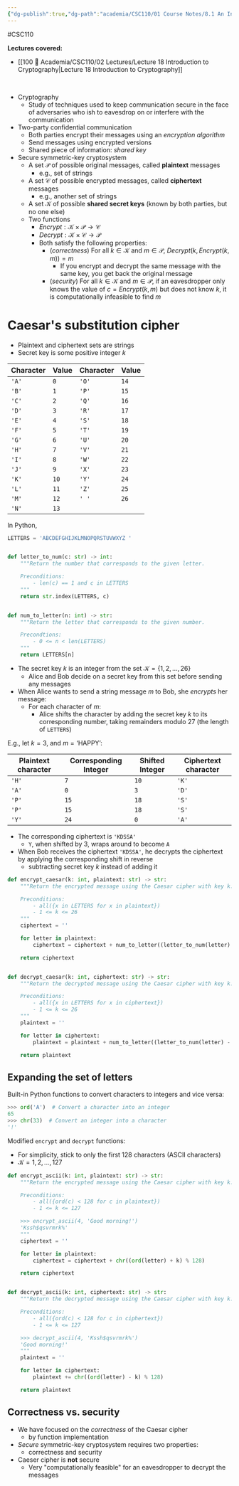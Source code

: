 ```yaml
---
{"dg-publish":true,"dg-path":"academia/CSC110/01 Course Notes/8.1 An Introduction to Cryptography.md","permalink":"/academia/csc-110/01-course-notes/8-1-an-introduction-to-cryptography/","created":"2023-10-21T15:30:25.508-04:00","updated":"2023-11-06T00:01:50.766-05:00"}
---
```


#CSC110

**Lectures covered:**
- [[100 📒 Academia/CSC110/02 Lectures/Lecture 18 Introduction to Cryptography\|Lecture 18 Introduction to Cryptography]]

<br>

- Cryptography
	- Study of techniques used to keep communication secure in the face of adversaries who ish to eavesdrop on or interfere with the communication
- Two-party confidential communication
	- Both parties encrypt their messages using an *encryption algorithm*
	- Send messages using encrypted versions
	- Shared piece of information: *shared key*
- Secure symmetric-key cryptosystem
	- A set $\mathcal{P}$ of possible original messages, called **plaintext** messages
		- e.g., set of strings
	- A set $\mathcal{C}$ of possible encrypted messages, called **ciphertext** messages
		- e.g., another set of strings
	- A set $\mathcal{K}$ of possible **shared secret keys** (known by both parties, but no one else)
	- Two functions
		- $Encrypt: \mathcal{K} \times \mathcal{P} \rightarrow \mathcal{C}$
		- $Decrypt : \mathcal{K} \times \mathcal{C} \rightarrow \mathcal{P}$
		- Both satisfy the following properties:
			- (*correctness*) For all $k \in \mathcal{K}$ and $m \in \mathcal{P}$, $Decrypt(k, Encrypt(k, m))=m$
				- If you encrypt and decrypt the same message with the same key, you get back the original message
			- (*security*) For all $k \in \mathcal{K}$ and $m \in \mathcal{P}$, if an eavesdropper only knows the value of $c = Encrypt(k,m)$ but does not know $k$, it is computationally infeasible to find $m$

# Caesar's substitution cipher

- Plaintext and ciphertext sets are strings
- Secret key is some positive integer $k$

|Character|Value|Character|Value|
|---|---|---|---|
|`'A'`|`0`|`'O'`|`14`|
|`'B'`|`1`|`'P'`|`15`|
|`'C'`|`2`|`'Q'`|`16`|
|`'D'`|`3`|`'R'`|`17`|
|`'E'`|`4`|`'S'`|`18`|
|`'F'`|`5`|`'T'`|`19`|
|`'G'`|`6`|`'U'`|`20`|
|`'H'`|`7`|`'V'`|`21`|
|`'I'`|`8`|`'W'`|`22`|
|`'J'`|`9`|`'X'`|`23`|
|`'K'`|`10`|`'Y'`|`24`|
|`'L'`|`11`|`'Z'`|`25`|
|`'M'`|`12`|`' '`|`26`|
|`'N'`|`13`|  |   |

In Python,
```Python
LETTERS = 'ABCDEFGHIJKLMNOPQRSTUVWXYZ '


def letter_to_num(c: str) -> int:
    """Return the number that corresponds to the given letter.

    Preconditions:
        - len(c) == 1 and c in LETTERS
    """
    return str.index(LETTERS, c)


def num_to_letter(n: int) -> str:
    """Return the letter that corresponds to the given number.

    Precondtions:
        - 0 <= n < len(LETTERS)
    """
    return LETTERS[n]
```
- The secret key $k$ is an integer from the set $\mathcal{K} = \{1,2,...,26\}$
	- Alice and Bob decide on a secret key from this set before sending any messages
- When Alice wants to send a string message $m$ to Bob, she *encrypts* her message:
	- For each character of $m$:
		- Alice shifts the character by adding the secret key $k$ to its corresponding number, taking remainders modulo 27 (the length of `LETTERS`)

E.g., let $k = 3$, and $m = \text{`HAPPY'}$:

|Plaintext character|Corresponding Integer|Shifted Integer|Ciphertext character|
|---|---|---|---|
|`'H'`|`7`|`10`|`'K'`|
|`'A'`|`0`|`3`|`'D'`|
|`'P'`|`15`|`18`|`'S'`|
|`'P'`|`15`|`18`|`'S'`|
|`'Y'`|`24`|`0`|`'A'`|

- The corresponding ciphertext is `'KDSSA'`
	- `Y`, when shifted by 3, wraps around to become `A`
- When Bob receives the ciphertext `'KDSSA'`, he decrypts the ciphertext by applying the corresponding shift in reverse
	- subtracting secret key $k$ instead of adding it

```Python
def encrypt_caesar(k: int, plaintext: str) -> str:
    """Return the encrypted message using the Caesar cipher with key k.

    Preconditions:
        - all({x in LETTERS for x in plaintext})
        - 1 <= k <= 26
    """
    ciphertext = ''

    for letter in plaintext:
        ciphertext = ciphertext + num_to_letter((letter_to_num(letter) + k) % len(LETTERS))

    return ciphertext


def decrypt_caesar(k: int, ciphertext: str) -> str:
    """Return the decrypted message using the Caesar cipher with key k.

    Preconditions:
        - all({x in LETTERS for x in ciphertext})
        - 1 <= k <= 26
    """
    plaintext = ''

    for letter in ciphertext:
        plaintext = plaintext + num_to_letter((letter_to_num(letter) - k) % len(LETTERS))

    return plaintext
```
## Expanding the set of letters

Built-in Python functions to convert characters to integers and vice versa:
```Python
>>> ord('A')  # Convert a character into an integer
65
>>> chr(33)  # Convert an integer into a character
'!'
```
Modified `encrypt` and `decrypt` functions:
- For simplicity, stick to only the first 128 characters (ASCII characters)
- $\mathcal{K} = {1,2,...,127}$
```Python
def encrypt_ascii(k: int, plaintext: str) -> str:
    """Return the encrypted message using the Caesar cipher with key k.

    Preconditions:
        - all({ord(c) < 128 for c in plaintext})
        - 1 <= k <= 127

    >>> encrypt_ascii(4, 'Good morning!')
    'Kssh$qsvrmrk%'
    """
    ciphertext = ''

    for letter in plaintext:
        ciphertext = ciphertext + chr((ord(letter) + k) % 128)

    return ciphertext


def decrypt_ascii(k: int, ciphertext: str) -> str:
    """Return the decrypted message using the Caesar cipher with key k.

    Preconditions:
        - all({ord(c) < 128 for c in ciphertext})
        - 1 <= k <= 127

    >>> decrypt_ascii(4, 'Kssh$qsvrmrk%')
    'Good morning!'
    """
    plaintext = ''

    for letter in ciphertext:
        plaintext += chr((ord(letter) - k) % 128)

    return plaintext
```
## Correctness vs. security

- We have focused on the *correctness* of the Caesar cipher
	- by function implementation
- *Secure* symmetric-key cryptosystem requires two properties: 
	- correctness and security
- Caeser cipher is **not** secure
	- Very "computationally feasible" for an eavesdropper to decrypt the messages